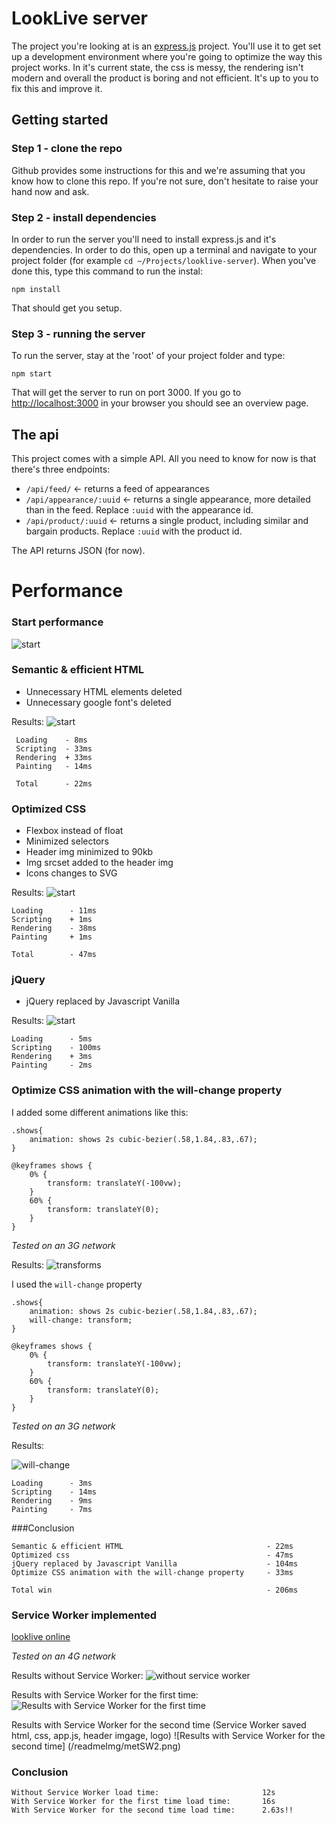 # LookLive server

The project you're looking at is an [express.js](http://expressjs.com) project. You'll use it to get set up a development environment where you're
going to optimize the way this project works. In it's current state, the css is messy, the rendering isn't modern and
overall the product is boring and not efficient. It's up to you to fix this and improve it.

## Getting started

### Step 1 - clone the repo
Github provides some instructions for this and we're assuming that you know how to clone this repo. If you're not sure,
don't hesitate to raise your hand now and ask.

### Step 2 - install dependencies
In order to run the server you'll need to install express.js and it's dependencies. In order to do this, open up a 
terminal and navigate to your project folder (for example `cd ~/Projects/looklive-server`). When you've done this, type
this command to run the instal:

```
npm install
```

That should get you setup.

### Step 3 - running the server
To run the server, stay at the 'root' of your project folder and type:

```
npm start
```

That will get the server to run on port 3000. If you go to [http://localhost:3000](http://localhost:3000) in your browser
you should see an overview page.

## The api

This project comes with a simple API. All you need to know for now is that there's three endpoints:

* `/api/feed/` <- returns a feed of appearances
* `/api/appearance/:uuid` <- returns a single appearance, more detailed than in the feed. Replace `:uuid` with the 
appearance id.
* `/api/product/:uuid` <- returns a single product, including similar and bargain products. Replace `:uuid` with the 
product id.

The API returns JSON (for now).

# Performance

### Start performance
![start](/readmeImg/Home_0start.png)

### Semantic & efficient HTML 
* Unnecessary HTML elements deleted
* Unnecessary google font's deleted

Results:
![start](/readmeImg/Home_1afterHtml.png)
``` 
 Loading    - 8ms     
 Scripting  - 33ms    
 Rendering  + 33ms    
 Painting   - 14ms

 Total      - 22ms
```

### Optimized CSS
* Flexbox instead of float
* Minimized selectors
* Header img minimized to 90kb
* Img srcset added to the header img
* Icons changes to SVG

Results:
![start](/readmeImg/Home_2afterCss.png)
```
Loading      - 11ms
Scripting    + 1ms
Rendering    - 38ms
Painting     + 1ms

Total        - 47ms
```

### jQuery
* jQuery replaced by Javascript Vanilla 

Results:
![start](/readmeImg/Home_4afterJquery.png)
```
Loading      - 5ms
Scripting    - 100ms
Rendering    + 3ms
Painting     - 2ms
```

### Optimize CSS animation with the will-change property

I added some different animations like this:

```
.shows{
    animation: shows 2s cubic-bezier(.58,1.84,.83,.67);
}

@keyframes shows {
    0% {
        transform: translateY(-100vw);
    }
    60% {
        transform: translateY(0);
    }
}

```

*Tested on an 3G network*

Results:
![transforms](/readmeImg/nowillchange.png)

I used the ``` will-change ``` property

```
.shows{
    animation: shows 2s cubic-bezier(.58,1.84,.83,.67);
    will-change: transform;
}

@keyframes shows {
    0% {
        transform: translateY(-100vw);
    }
    60% {
        transform: translateY(0);
    }
}
```
*Tested on an 3G network*

Results:

![will-change](/readmeImg/willchange.png)
```
Loading      - 3ms
Scripting    - 14ms
Rendering    - 9ms
Painting     - 7ms
```


###Conclusion

```
Semantic & efficient HTML                                - 22ms
Optimized css                                            - 47ms
jQuery replaced by Javascript Vanilla                    - 104ms
Optimize CSS animation with the will-change property     - 33ms

Total win                                                - 206ms  
```

### Service Worker implemented

[looklive online](http://188.166.4.224:3000/)

*Tested on an 4G network*

Results without Service Worker:
![without service worker](/readmeImg/zonderSW.png)

Results with Service Worker for the first time:
![Results with Service Worker for the first time](/readmeImg/metSW1.png)

Results with Service Worker for the second time (Service Worker saved html, css, app.js, header imgage, logo)
![Results with Service Worker for the second time] (/readmeImg/metSW2.png)

### Conclusion

```
Without Service Worker load time:                       12s
With Service Worker for the first time load time:       16s
With Service Worker for the second time load time:      2.63s!!
```




















